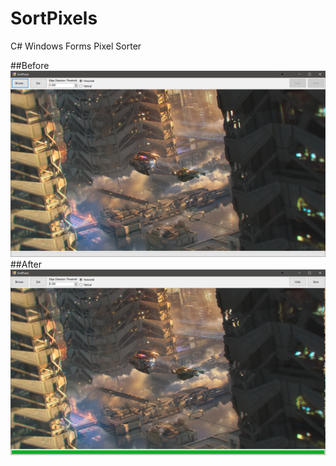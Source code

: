 # SortPixels

C# Windows Forms Pixel Sorter

##Before
![Before](images/before.PNG)
##After
![After](images/after.PNG)
